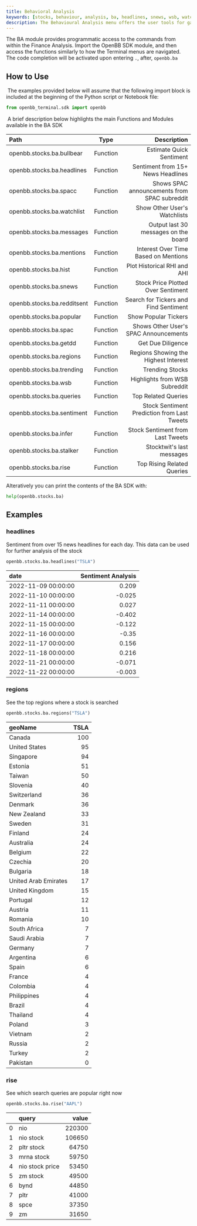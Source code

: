 ```yaml
---
title: Behavioral Analysis
keywords: [stocks, behaviour, analysis, ba, headlines, snews, wsb, watchlist, popular, spac, trending, stalking, bullbear, messages, inter, sentiment, Google, Twitter, Reddit, Stocktwits, SentimentInvestor, Cramer, Jim, mentions, regions, interest, queries, rise, trend, hist, jcrd, jctr]
description: The Behavioural Analysis menu offers the user tools for gauging the overall public sentiment of a company online. The complexity of the tools range from message board scrapers to deep learning algorithms for financial analysis and prediction. Sentiment is particularly useful for momentum trading strategies, discovery, and general fundamental research.
---
```


The BA module provides programmatic access to the commands from within the Finance Analysis. Import the OpenBB SDK module, and then access the functions similarly to how the Terminal menus are navigated. The code completion will be activated upon entering `.`, after, `openbb.ba`
​

## How to Use

​
The examples provided below will assume that the following import block is included at the beginning of the Python script or Notebook file:
​

```python
from openbb_terminal.sdk import openbb
```

​
A brief description below highlights the main Functions and Modules available in the BA SDK

| Path                       |    Type    |                                  Description |
| :------------------------- | :--------: | -------------------------------------------: |
| openbb.stocks.ba.bullbear         |  Function  |                     Estimate Quick Sentiment |
| openbb.stocks.ba.headlines        |  Function  |            Sentiment from 15+ News Headlines |
| openbb.stocks.ba.spacc            |  Function  | Shows SPAC announcements from SPAC subreddit |
| openbb.stocks.ba.watchlist        |  Function  |                 Show Other User's Watchlists |
| openbb.stocks.ba.messages         |  Function  |         Output last 30 messages on the board |
| openbb.stocks.ba.mentions         |  Function  |         Interest Over Time Based on Mentions |
| openbb.stocks.ba.hist             |  Function  |                  Plot Historical RHI and AHI |
| openbb.stocks.ba.snews            |  Function  |           Stock Price Plotted Over Sentiment |
| openbb.stocks.ba.redditsent       |  Function  |        Search for Tickers and Find Sentiment |
| openbb.stocks.ba.popular          |  Function  |                         Show Popular Tickers |
| openbb.stocks.ba.spac             |  Function  |        Shows Other User's SPAC Announcements |
| openbb.stocks.ba.getdd            |  Function  |                            Get Due Diligence |
| openbb.stocks.ba.regions          |  Function  |         Regions Showing the Highest Interest |
| openbb.stocks.ba.trending         |  Function  |                              Trending Stocks |
| openbb.stocks.ba.wsb              |  Function  |                Highlights from WSB Subreddit |
| openbb.stocks.ba.queries          |  Function  |                          Top Related Queries |
| openbb.stocks.ba.sentiment        |  Function  |  Stock Sentiment Prediction from Last Tweets |
| openbb.stocks.ba.infer            |  Function  |             Stock Sentiment from Last Tweets |
| openbb.stocks.ba.stalker          |  Function  |                    Stocktwit's last messages |
| openbb.stocks.ba.rise             |  Function  |                   Top Rising Related Queries |

Alteratively you can print the contents of the BA SDK with:

```python
help(openbb.stocks.ba)
```

## Examples

### headlines

Sentiment from over 15 news headlines for each day. This data can be used for further analysis of the stock

```python
openbb.stocks.ba.headlines("TSLA")
```

| date                |   Sentiment Analysis |
|:--------------------|---------------------:|
| 2022-11-09 00:00:00 |                0.209 |
| 2022-11-10 00:00:00 |               -0.025 |
| 2022-11-11 00:00:00 |                0.027 |
| 2022-11-14 00:00:00 |               -0.402 |
| 2022-11-15 00:00:00 |               -0.122 |
| 2022-11-16 00:00:00 |               -0.35  |
| 2022-11-17 00:00:00 |                0.156 |
| 2022-11-18 00:00:00 |                0.216 |
| 2022-11-21 00:00:00 |               -0.071 |
| 2022-11-22 00:00:00 |               -0.003 |

### regions

See the top regions where a stock is searched

```python
openbb.stocks.ba.regions("TSLA")
```

| geoName                                |   TSLA |
|:---------------------------------------|-------:|
| Canada                                 |    100 |
| United States                          |     95 |
| Singapore                              |     94 |
| Estonia                                |     51 |
| Taiwan                                 |     50 |
| Slovenia                               |     40 |
| Switzerland                            |     36 |
| Denmark                                |     36 |
| New Zealand                            |     33 |
| Sweden                                 |     31 |
| Finland                                |     24 |
| Australia                              |     24 |
| Belgium                                |     22 |
| Czechia                                |     20 |
| Bulgaria                               |     18 |
| United Arab Emirates                   |     17 |
| United Kingdom                         |     15 |
| Portugal                               |     12 |
| Austria                                |     11 |
| Romania                                |     10 |
| South Africa                           |      7 |
| Saudi Arabia                           |      7 |
| Germany                                |      7 |
| Argentina                              |      6 |
| Spain                                  |      6 |
| France                                 |      4 |
| Colombia                               |      4 |
| Philippines                            |      4 |
| Brazil                                 |      4 |
| Thailand                               |      4 |
| Poland                                 |      3 |
| Vietnam                                |      2 |
| Russia                                 |      2 |
| Turkey                                 |      2 |
| Pakistan                               |      0 |

### rise

See which search queries are popular right now

```python
openbb.stocks.ba.rise("AAPL")
```

|    | query           |   value |
|---:|:----------------|--------:|
|  0 | nio             |  220300 |
|  1 | nio stock       |  106650 |
|  2 | pltr stock      |   64750 |
|  3 | mrna stock      |   59750 |
|  4 | nio stock price |   53450 |
|  5 | zm stock        |   49500 |
|  6 | bynd            |   44850 |
|  7 | pltr            |   41000 |
|  8 | spce            |   37350 |
|  9 | zm              |   31650 |
